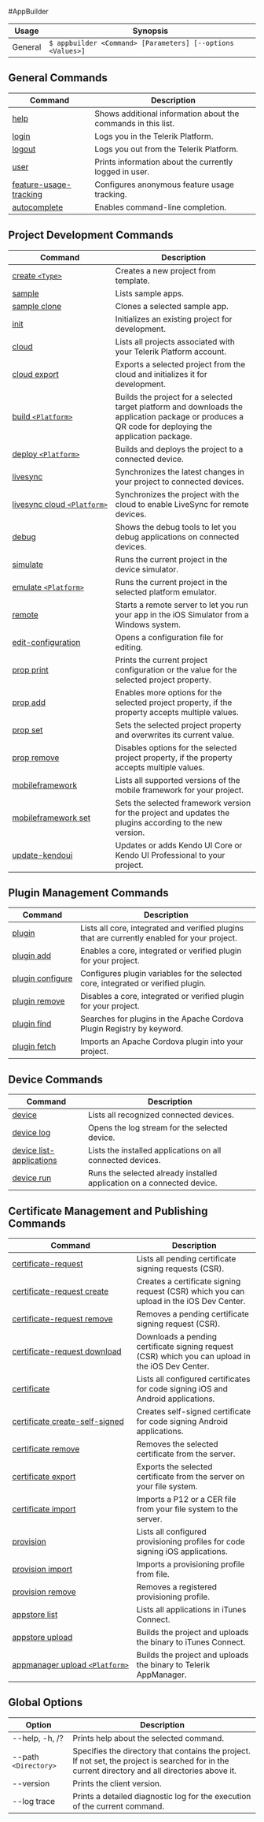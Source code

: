 #AppBuilder

Usage | Synopsis
------|-------
General | `$ appbuilder <Command> [Parameters] [--options <Values>]`


## General Commands
Command | Description
-------|----------
[help <Command>](general/help.html) | Shows additional information about the commands in this list.
[login](general/login.html) | Logs you in the Telerik Platform.
[logout](general/logout.html) | Logs you out from the Telerik Platform.
[user](general/user.html) | Prints information about the currently logged in user.
[feature-usage-tracking](general/feature-usage-tracking.html) | Configures anonymous feature usage tracking.
[autocomplete](general/autocomplete.html) | Enables command-line completion.

## Project Development Commands
Command | Description
-------|----------
[create `<Type>`](project/creation/create.html) | Creates a new project from template.
[sample](project/creation/sample.html) | Lists sample apps.
[sample&nbsp;clone](project/creation/sample-clone.html) | Clones a selected sample app.
[init](project/creation/init.html) | Initializes an existing project for development.
[cloud](project/creation/cloud.html) | Lists all projects associated with your Telerik Platform account.
[cloud&nbsp;export](project/creation/cloud-export.html) | Exports a selected project from the cloud and initializes it for development.
[build `<Platform>`](project/testing/build.html) | Builds the project for a selected target platform and downloads the application package or produces a QR code for deploying the application package.
[deploy `<Platform>`](project/testing/deploy.html) | Builds and deploys the project to a connected device.
[livesync](project/testing/livesync.html) | Synchronizes the latest changes in your project to connected devices.
[livesync&nbsp;cloud&nbsp;`<Platform>`](project/testing/livesync-cloud.html) | Synchronizes the project with the cloud to enable LiveSync for remote devices.
[debug](project/testing/debug.html) | Shows the debug tools to let you debug applications on connected devices.
[simulate](project/testing/simulate.html) | Runs the current project in the device simulator.
[emulate `<Platform>`](project/testing/emulate.html) | Runs the current project in the selected platform emulator.
[remote](project/testing/remote.html) | Starts a remote server to let you run your app in the iOS Simulator from a Windows system.
[edit-configuration](project/configuration/edit-configuration.html) | Opens a configuration file for editing.
[prop&nbsp;print](project/configuration/prop-print.html) | Prints the current project configuration or the value for the selected project property.
[prop&nbsp;add](project/configuration/prop-add.html) | Enables more options for the selected project property, if the property accepts multiple values.
[prop&nbsp;set](project/configuration/prop-set.html) | Sets the selected project property and overwrites its current value.
[prop&nbsp;remove](project/configuration/prop-remove.html) | Disables options for the selected project property, if the property accepts multiple values.
[mobileframework](project/configuration/mobileframework.html) | Lists all supported versions of the mobile framework for your project.
[mobileframework&nbsp;set](project/configuration/mobileframework-set.html) | Sets the selected framework version for the project and updates the plugins according to the new version.
[update-kendoui](lib-management/update-kendoui.html) | Updates or adds Kendo UI Core or Kendo UI Professional to your project.

## Plugin Management Commands
Command | Description
-------|----------
[plugin](lib-management/plugin.html) | Lists all core, integrated and verified plugins that are currently enabled for your project.
[plugin&nbsp;add](lib-management/plugin-add.html) | Enables a core, integrated or verified plugin for your project.
[plugin&nbsp;configure](lib-management/plugin-configure.html) | Configures plugin variables for the selected core, integrated or verified plugin.
[plugin&nbsp;remove](lib-management/plugin-remove.html) | Disables a core, integrated or verified plugin for your project.
[plugin&nbsp;find](lib-management/plugin-find.html) | Searches for plugins in the Apache Cordova Plugin Registry by keyword.
[plugin&nbsp;fetch](lib-management/plugin-fetch.html) | Imports an Apache Cordova plugin into your project.

## Device Commands
Command | Description
-------|----------
[device](device/device.html) | Lists all recognized connected devices.
[device&nbsp;log](device/device-log.html) |Opens the log stream for the selected device.
[device&nbsp;list-applications](device/device-list-application.html) | Lists the installed applications on all connected devices.
[device&nbsp;run](device/device-run.html) | Runs the selected already installed application on a connected device.

## Certificate Management and Publishing Commands
Command | Description
-------|----------
[certificate-request](publishing/certificate-request.html) | Lists all pending certificate signing requests (CSR).
[certificate-request&nbsp;create](publishing/certificate-request-create.html) | Creates a certificate signing request (CSR) which you can upload in the iOS Dev Center.
[certificate-request&nbsp;remove](publishing/certificate-request-remove.html) | Removes a pending certificate signing request (CSR).
[certificate-request&nbsp;download](publishing/certificate-request-download.html) | Downloads a pending certificate signing request (CSR) which you can upload in the iOS Dev Center.
[certificate](publishing/certificate.html) | Lists all configured certificates for code signing iOS and Android applications.
[certificate&nbsp;create-self-signed](publishing/certificate-create-self-signed.html) | Creates self-signed certificate for code signing Android applications.
[certificate&nbsp;remove](publishing/certificate-remove.html) | Removes the selected certificate from the server.
[certificate&nbsp;export](publishing/certificate-export.html) | Exports the selected certificate from the server on your file system.
[certificate&nbsp;import](publishing/certificate-import.html) | Imports a P12 or a CER file from your file system to the server.
[provision](publishing/provision.html) | Lists all configured provisioning profiles for code signing iOS applications.
[provision&nbsp;import](publishing/provision-import.html) | Imports a provisioning profile from file.
[provision&nbsp;remove](publishing/provision-remove.html) | Removes a registered provisioning profile.
[appstore&nbsp;list](publishing/appstore-list.html) | Lists all applications in iTunes Connect.
[appstore&nbsp;upload](publishing/appstore-upload.html) | Builds the project and uploads the binary to iTunes Connect.
[appmanager&nbsp;upload&nbsp;`<Platform>`](publishing/appmanager.html) | Builds the project and uploads the binary to Telerik AppManager.

## Global Options
Option | Description
-------|---------
--help,&nbsp;-h,&nbsp;/? | Prints help about the selected command.
--path `<Directory>` | Specifies the directory that contains the project. If not set, the project is searched for in the current directory and all directories above it.
--version | Prints the client version.
--log&nbsp;trace | Prints a detailed diagnostic log for the execution of the current command.
